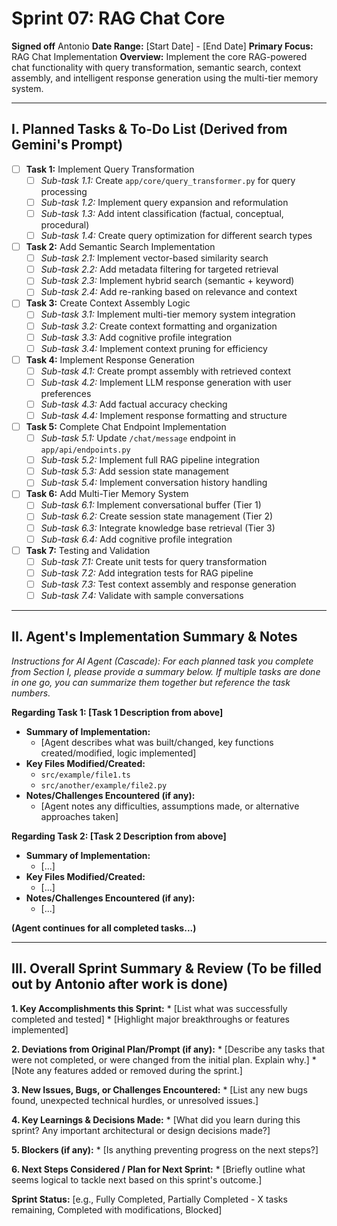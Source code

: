 # Sprint 07: RAG Chat Core

**Signed off** Antonio
**Date Range:** [Start Date] - [End Date]
**Primary Focus:** RAG Chat Implementation
**Overview:** Implement the core RAG-powered chat functionality with query transformation, semantic search, context assembly, and intelligent response generation using the multi-tier memory system.

---

## I. Planned Tasks & To-Do List (Derived from Gemini's Prompt)

- [ ] **Task 1:** Implement Query Transformation
    - [ ] *Sub-task 1.1:* Create `app/core/query_transformer.py` for query processing
    - [ ] *Sub-task 1.2:* Implement query expansion and reformulation
    - [ ] *Sub-task 1.3:* Add intent classification (factual, conceptual, procedural)
    - [ ] *Sub-task 1.4:* Create query optimization for different search types
- [ ] **Task 2:** Add Semantic Search Implementation
    - [ ] *Sub-task 2.1:* Implement vector-based similarity search
    - [ ] *Sub-task 2.2:* Add metadata filtering for targeted retrieval
    - [ ] *Sub-task 2.3:* Implement hybrid search (semantic + keyword)
    - [ ] *Sub-task 2.4:* Add re-ranking based on relevance and context
- [ ] **Task 3:** Create Context Assembly Logic
    - [ ] *Sub-task 3.1:* Implement multi-tier memory system integration
    - [ ] *Sub-task 3.2:* Create context formatting and organization
    - [ ] *Sub-task 3.3:* Add cognitive profile integration
    - [ ] *Sub-task 3.4:* Implement context pruning for efficiency
- [ ] **Task 4:** Implement Response Generation
    - [ ] *Sub-task 4.1:* Create prompt assembly with retrieved context
    - [ ] *Sub-task 4.2:* Implement LLM response generation with user preferences
    - [ ] *Sub-task 4.3:* Add factual accuracy checking
    - [ ] *Sub-task 4.4:* Implement response formatting and structure
- [ ] **Task 5:** Complete Chat Endpoint Implementation
    - [ ] *Sub-task 5.1:* Update `/chat/message` endpoint in `app/api/endpoints.py`
    - [ ] *Sub-task 5.2:* Implement full RAG pipeline integration
    - [ ] *Sub-task 5.3:* Add session state management
    - [ ] *Sub-task 5.4:* Implement conversation history handling
- [ ] **Task 6:** Add Multi-Tier Memory System
    - [ ] *Sub-task 6.1:* Implement conversational buffer (Tier 1)
    - [ ] *Sub-task 6.2:* Create session state management (Tier 2)
    - [ ] *Sub-task 6.3:* Integrate knowledge base retrieval (Tier 3)
    - [ ] *Sub-task 6.4:* Add cognitive profile integration
- [ ] **Task 7:** Testing and Validation
    - [ ] *Sub-task 7.1:* Create unit tests for query transformation
    - [ ] *Sub-task 7.2:* Add integration tests for RAG pipeline
    - [ ] *Sub-task 7.3:* Test context assembly and response generation
    - [ ] *Sub-task 7.4:* Validate with sample conversations

---

## II. Agent's Implementation Summary & Notes

*Instructions for AI Agent (Cascade): For each planned task you complete from Section I, please provide a summary below. If multiple tasks are done in one go, you can summarize them together but reference the task numbers.*

**Regarding Task 1: [Task 1 Description from above]**
* **Summary of Implementation:**
    * [Agent describes what was built/changed, key functions created/modified, logic implemented]
* **Key Files Modified/Created:**
    * `src/example/file1.ts`
    * `src/another/example/file2.py`
* **Notes/Challenges Encountered (if any):**
    * [Agent notes any difficulties, assumptions made, or alternative approaches taken]

**Regarding Task 2: [Task 2 Description from above]**
* **Summary of Implementation:**
    * [...]
* **Key Files Modified/Created:**
    * [...]
* **Notes/Challenges Encountered (if any):**
    * [...]

**(Agent continues for all completed tasks...)**

---

## III. Overall Sprint Summary & Review (To be filled out by Antonio after work is done)

**1. Key Accomplishments this Sprint:**
    * [List what was successfully completed and tested]
    * [Highlight major breakthroughs or features implemented]

**2. Deviations from Original Plan/Prompt (if any):**
    * [Describe any tasks that were not completed, or were changed from the initial plan. Explain why.]
    * [Note any features added or removed during the sprint.]

**3. New Issues, Bugs, or Challenges Encountered:**
    * [List any new bugs found, unexpected technical hurdles, or unresolved issues.]

**4. Key Learnings & Decisions Made:**
    * [What did you learn during this sprint? Any important architectural or design decisions made?]

**5. Blockers (if any):**
    * [Is anything preventing progress on the next steps?]

**6. Next Steps Considered / Plan for Next Sprint:**
    * [Briefly outline what seems logical to tackle next based on this sprint's outcome.]

**Sprint Status:** [e.g., Fully Completed, Partially Completed - X tasks remaining, Completed with modifications, Blocked] 